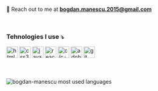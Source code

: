 <img
            src="https://capsule-render.vercel.app/api?type=waving&color=0:8E2DE2,100:4A00E0&height=250&section=header&text=Hi%20there%20👋,%20I'm%20Bogdan!&desc=Here's%20my%20profile%20⤵️&fontSize=32&animation=fadeIn&fontAlignY=30&descsize=18.72&descAlignY=50&fontColor=fff"
            alt=""
        />
        <p>📧 Reach out to me at **bogdan.manescu.2015@gmail.com**</p>
        <br />
        <h3>Tehnologies I use ⤵️</h3>
        <span>
            <img
                src="https://camo.githubusercontent.com/72e5df59529a42423d671ba4c02bfb327d917517bfff18595c5e5dc17a5abece/68747470733a2f2f6564656e742e6769746875622e696f2f537570657254696e7949636f6e732f696d616765732f7376672f68746d6c352e737667"
                alt="html5"
                width="30px"
                height="30px"
            />
        </span>
        <span>
            <img
                src="https://camo.githubusercontent.com/b788527f604d8e727fcc90d721984125bced85c8a1c9f8da69c6c4a3e51df3c5/68747470733a2f2f6564656e742e6769746875622e696f2f537570657254696e7949636f6e732f696d616765732f7376672f637373332e737667"
                alt="css3"
                width="30px"
                height="30px"
            />
        </span>
        <span>
            <img
                src="https://camo.githubusercontent.com/9496882abd182958bcea4238ab44f7eb8928d7a4144c150f18f6c55ceb9b4490/68747470733a2f2f6564656e742e6769746875622e696f2f537570657254696e7949636f6e732f696d616765732f7376672f6a6176617363726970742e737667"
                alt="javascript"
                width="30px"
                height="30px"
            />
        </span>
        <span>
            <img
                src="https://camo.githubusercontent.com/98ce3f27aec475c03ad0441a7d4092f6b956814c7adc7f0049689dccedb82f1d/68747470733a2f2f6564656e742e6769746875622e696f2f537570657254696e7949636f6e732f696d616765732f7376672f72656163742e737667"
                alt="react"
                width="30px"
                height="30px"
            />
        </span>
        <span>
            <img
                src="https://camo.githubusercontent.com/1141fa873ae7371cd6b723fef0cd57ca14923123983844571416854b7f5e8fb6/68747470733a2f2f6564656e742e6769746875622e696f2f537570657254696e7949636f6e732f696d616765732f7376672f63706c7573706c75732e737667"
                alt="c/c++"
                width="30px"
                height="30px"
            />
        </span>
        <span>
            <img
                src="https://camo.githubusercontent.com/266382312222509d3ee960dae2bc240f90b99fe7d0824ff15ed3a9e583b283a7/68747470733a2f2f6564656e742e6769746875622e696f2f537570657254696e7949636f6e732f696d616765732f7376672f61646f62652e737667"
                alt="adobe photoshop"
                width="30px"
                height="30px"
            />
        </span>
        <span>
            <img
                src="https://camo.githubusercontent.com/a7628672dbfd8720309680580dbfe8aff1d12a1bb2397b5c36cd10a56e08adf7/68747470733a2f2f6564656e742e6769746875622e696f2f537570657254696e7949636f6e732f696d616765732f7376672f6769742e737667"
                alt="git"
                width="30px"
                height="30px"
            />
        </span>
        <div>
            <br />
            <br />
            <br />
            <img
                src="https://github-readme-stats.vercel.app/api/top-langs/?username=bogdan-manescu&layout=compact"
                alt="bogdan-manescu most used languages"
            />
        </div>
